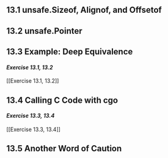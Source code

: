 ## 13.1 unsafe.Sizeof, Alignof, and Offsetof
## 13.2 unsafe.Pointer
## 13.3 Example: Deep Equivalence
#### *Exercise 13.1, 13.2*
[[Exercise 13.1, 13.2]]   
## 13.4 Calling C Code with cgo
#### *Exercise 13.3, 13.4*
[[Exercise 13.3, 13.4]]   
## 13.5 Another Word of Caution
